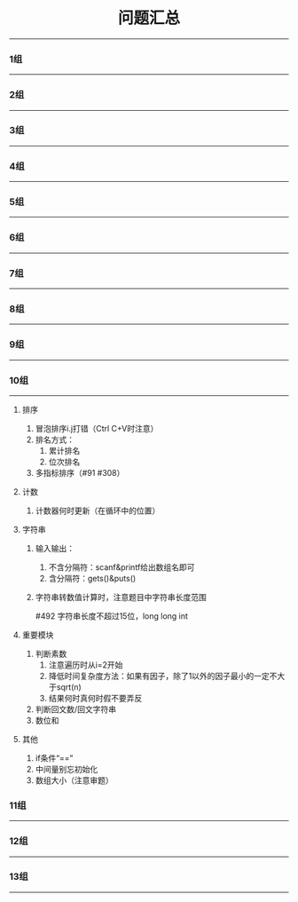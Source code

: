<h1><center>问题汇总</center></h1>

---



### 1组

---



### 2组

---



### 3组

---



### 4组

---



### 5组

---



### 6组

---



### 7组

---



### 8组

---



### 9组

---



### 10组

---

1. 排序

   1. 冒泡排序i.j打错（Ctrl C+V时注意）
   2. 排名方式：
      1. 累计排名
      2. 位次排名
   3. 多指标排序（#91 #308）

2. 计数

   1. 计数器何时更新（在循环中的位置）

3. 字符串

   1. 输入输出：

      1. 不含分隔符：scanf&printf给出数组名即可
      2. 含分隔符：gets()&puts()

   2. 字符串转数值计算时，注意题目中字符串长度范围

      #492  字符串长度不超过15位，long long int

4. 重要模块

   1. 判断素数
      1. 注意遍历时从i=2开始
      2. 降低时间复杂度方法：如果有因子，除了1以外的因子最小的一定不大于sqrt(n)
      3. 结果何时真何时假不要弄反
   2. 判断回文数/回文字符串
   3. 数位和

5. 其他

   1. if条件“==”
   2. 中间量别忘初始化
   3. 数组大小（注意审题）

### 11组

---



### 12组

---



### 13组

---

